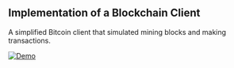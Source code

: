 ## Implementation of a Blockchain Client
 A simplified Bitcoin client that simulated mining blocks and making transactions.

 [![Demo](https://res.cloudinary.com/marcomontalbano/image/upload/v1648383841/video_to_markdown/images/youtube--eGOmAf20o3s-c05b58ac6eb4c4700831b2b3070cd403.jpg)](https://www.youtube.com/watch?v=eGOmAf20o3s "Demo")
